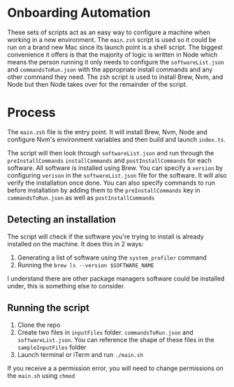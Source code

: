 # Onboarding Automation

These sets of scripts act as an easy way to configure a machine when working in a new environment. The `main.zsh` script is used so it could be run on a brand new Mac since its launch point is a shell script. The biggest convenience it offers is that the majority of logic is written in Node which means the person running it only needs to configure the `softwareList.json` and `commandsToRun.json` with the appropriate install commands and any other command they need. The zsh script is used to install Brew, Nvm, and Node but then Node takes over for the remainder of the script.

# Process

The `main.zsh` file is the entry point. It will install Brew, Nvm, Node and configure Nvm's environment variables and then build and launch `index.ts`.

The script will then look through `softwareList.json` and run through the `preInstallCommands` `installCommands` and `postInstallCommands` for each software. All software is installed using Brew. You can specify a `version` by configuring `verison` in the `softwareList.json` file for the software. It will also verify the installation once done. You can also specify commands to run before installation by adding them to the `preInstallCommands` key in `commandsToRun.json` as well as `postInstallCommands`

## Detecting an installation

The script will check if the software you're trying to install is already installed on the machine. It does this in 2 ways:

1. Generating a list of software using the `system_profiler` command
2. Running the `brew ls --version $SOFTWARE_NAME`

I understand there are other package managers software could be installed under, this is something else to consider.

## Running the script

1. Clone the repo
2. Create two files in `inputFiles` folder. `commandsToRun.json` and `softwareList.json`. You can reference the shape of these files in the `sampleInputFiles` folder
3. Launch terminal or iTerm and run `./main.sh`

If you receive a a permission error, you will need to change permissions on the `main.sh` using `chmod`
